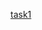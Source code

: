 [task1](https://i.postimg.cc/qMdXd29W/1-distributed-web-infrastructure.png  "Distributed_web_infrastructure")

